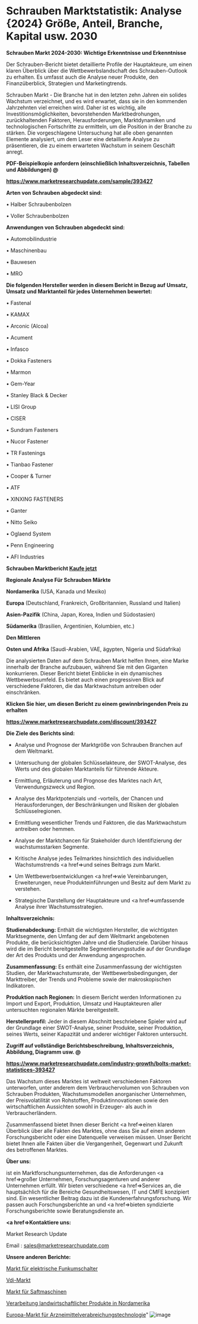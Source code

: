 # Schrauben Marktstatistik: Analyse {2024} Größe, Anteil, Branche, Kapital usw. 2030

<strong>Schrauben Markt 2024-2030: Wichtige Erkenntnisse und Erkenntnisse</strong>

Der Schrauben-Bericht bietet detaillierte Profile der Hauptakteure, um einen klaren Überblick über die Wettbewerbslandschaft des Schrauben-Outlook zu erhalten. Es umfasst auch die Analyse neuer Produkte, den Finanzüberblick, Strategien und Marketingtrends.

Schrauben Markt - Die Branche hat in den letzten zehn Jahren ein solides Wachstum verzeichnet, und es wird erwartet, dass sie in den kommenden Jahrzehnten viel erreichen wird. Daher ist es wichtig, alle Investitionsmöglichkeiten, bevorstehenden Marktbedrohungen, zurückhaltenden Faktoren, Herausforderungen, Marktdynamiken und technologischen Fortschritte zu ermitteln, um die Position in der Branche zu stärken. Die vorgeschlagene Untersuchung hat alle oben genannten Elemente analysiert, um dem Leser eine detaillierte Analyse zu präsentieren, die zu einem erwarteten Wachstum in seinem Geschäft anregt.



<strong><b>PDF-Beispielkopie anfordern (einschließlich Inhaltsverzeichnis, Tabellen und Abbildungen) @ </b></strong>

<strong><a href=https://www.marketresearchupdate.com/sample/393427>

<strong>https://www.marketresearchupdate.com/sample/393427</u></a></strong></strong>



<strong>Arten von Schrauben abgedeckt sind:</strong>

• Halber Schraubenbolzen

• Voller Schraubenbolzen



<strong>Anwendungen von Schrauben abgedeckt sind:</strong>

• Automobilindustrie

• Maschinenbau

• Bauwesen

• MRO



<strong>Die folgenden Hersteller werden in diesem Bericht in Bezug auf Umsatz, Umsatz und Marktanteil für jedes Unternehmen bewertet:</strong>

• Fastenal

• KAMAX

• Arconic (Alcoa)

• Acument

• Infasco

• Dokka Fasteners

• Marmon

• Gem-Year

• Stanley Black & Decker

• LISI Group

• CISER

• Sundram Fasteners

• Nucor Fastener

• TR Fastenings

• Tianbao Fastener

• Cooper & Turner

• ATF

• XINXING FASTENERS

• Ganter

• Nitto Seiko

• Oglaend System

• Penn Engineering

• AFI Industries



<strong>Schrauben Marktbericht <a href=https://www.marketresearchupdate.com/buynow/393427>Kaufe jetzt</a></strong>



<strong>Regionale Analyse Für Schrauben Märkte</strong>



<strong>Nordamerika</strong> (USA, Kanada und Mexiko)



<strong>Europa</strong> (Deutschland, Frankreich, Großbritannien, Russland und Italien)



<strong>Asien-Pazifik</strong> (China, Japan, Korea, Indien und Südostasien)



<strong>Südamerika</strong> (Brasilien, Argentinien, Kolumbien, etc.)



<strong>Den Mittleren</strong> 

<strong>Osten und Afrika</strong> (Saudi-Arabien, VAE, ägypten, Nigeria und Südafrika)

Die analysierten Daten auf dem Schrauben Markt helfen Ihnen, eine Marke innerhalb der Branche aufzubauen, während Sie mit den Giganten konkurrieren. Dieser Bericht bietet Einblicke in ein dynamisches Wettbewerbsumfeld. Es bietet auch einen progressiven Blick auf verschiedene Faktoren, die das Marktwachstum antreiben oder einschränken.



<strong>Klicken Sie hier, um diesen Bericht zu einem gewinnbringenden Preis zu erhalten
</strong>

<strong><a href=https://www.marketresearchupdate.com/discount/393427>https://www.marketresearchupdate.com/discount/393427</b></u></strong></a>



<strong>Die Ziele des Berichts sind:</strong>

- Analyse und Prognose der Marktgröße von Schrauben Branchen auf dem Weltmarkt.

- Untersuchung der globalen Schlüsselakteure, der SWOT-Analyse, des Werts und des globalen Marktanteils für führende Akteure.

- Ermittlung, Erläuterung und Prognose des Marktes nach Art, Verwendungszweck und Region.

- Analyse des Marktpotenzials und -vorteils, der Chancen und Herausforderungen, der Beschränkungen und Risiken der globalen Schlüsselregionen.

- Ermittlung wesentlicher Trends und Faktoren, die das Marktwachstum antreiben oder hemmen.

- Analyse der Marktchancen für Stakeholder durch Identifizierung der wachstumsstarken Segmente.

- Kritische Analyse jedes Teilmarktes hinsichtlich des individuellen Wachstumstrends <a href=>und</a> seines Beitrags zum Markt.

- Um Wettbewerbsentwicklungen <a href=>wie</a> Vereinbarungen, Erweiterungen, neue Produkteinführungen und Besitz auf dem Markt zu verstehen.

- Strategische Darstellung der Hauptakteure und <a href=>umfas</a>sende Analyse ihrer Wachstumsstrategien.



<strong>Inhaltsverzeichnis:</strong>



<strong>Studienabdeckung:</strong> Enthält die wichtigsten Hersteller, die wichtigsten Marktsegmente, den Umfang der auf dem Weltmarkt angebotenen Produkte, die berücksichtigten Jahre und die Studienziele. Darüber hinaus wird die im Bericht bereitgestellte Segmentierungsstudie auf der Grundlage der Art des Produkts und der Anwendung angesprochen.



<strong>Zusammenfassung:</strong> Es enthält eine Zusammenfassung der wichtigsten Studien, der Marktwachstumsrate, der Wettbewerbsbedingungen, der Markttreiber, der Trends und Probleme sowie der makroskopischen Indikatoren.



<strong>Produktion nach Regionen:</strong> In diesem Bericht werden Informationen zu Import und Export, Produktion, Umsatz und Hauptakteuren aller untersuchten regionalen Märkte bereitgestellt.



<strong>Herstellerprofil:</strong> Jeder in diesem Abschnitt beschriebene Spieler wird auf der Grundlage einer SWOT-Analyse, seiner Produkte, seiner Produktion, seines Werts, seiner Kapazität und anderer wichtiger Faktoren untersucht.



<strong><b>Zugriff auf vollständige Berichtsbeschreibung, Inhaltsverzeichnis, Abbildung, Diagramm usw. @ </b></strong>

<strong><a href=https://www.marketresearchupdate.com/industry-growth/bolts-market-statistices-393427>https://www.marketresearchupdate.com/industry-growth/bolts-market-statistices-393427</a></strong>

Das Wachstum dieses Marktes ist weltweit verschiedenen Faktoren unterworfen, unter anderem dem Verbrauchervolumen von Schrauben von Schrauben Produkten, Wachstumsmodellen anorganischer Unternehmen, der Preisvolatilität von Rohstoffen, Produktinnovationen sowie den wirtschaftlichen Aussichten sowohl in Erzeuger- als auch in Verbraucherländern.

Zusammenfassend bietet Ihnen dieser Bericht <a href=>einen</a> klaren Überblick über alle Fakten des Marktes, ohne dass Sie auf einen anderen Forschungsbericht oder eine Datenquelle verweisen müssen. Unser Bericht bietet Ihnen alle Fakten über die Vergangenheit, Gegenwart und Zukunft des betroffenen Marktes.



<strong>Über uns:</strong>

 ist ein Marktforschungsunternehmen, das die Anforderungen <a href=>großer</a> Unternehmen, Forschungsagenturen und anderer Unternehmen erfüllt. Wir bieten verschiedene <a href=>Services</a> an, die hauptsächlich für die Bereiche Gesundheitswesen, IT und CMFE konzipiert sind. Ein wesentlicher Beitrag dazu ist die Kundenerfahrungsforschung. Wir passen auch Forschungsberichte an und <a href=>bieten</a> syndizierte Forschungsberichte sowie Beratungsdienste an.



<strong><a href=>Kontaktiere uns:</a></strong>

Market Research Update

Email : sales@marketresearchupdate.com



<strong>Unsere anderen Berichte:</strong>

<a href=https://www.linkedin.com/pulse/radio-electric-switcher-market-2023-2029-in-depth-report>Markt für elektrische Funkumschalter</a>

<a href=https://www.linkedin.com/pulse/vdi-market-research-report-reveals>Vdi-Markt</a>

<a href=https://www.linkedin.com/pulse/juice-machine-market-size-trends-consumption>Markt für Saftmaschinen</a>

<a href=https://www.linkedin.com/pulse/north-america-agricultural-products-processing>Verarbeitung landwirtschaftlicher Produkte in Nordamerika</a>

<a href=https://www.linkedin.com/pulse/europe-drug-delivery-technology-market-analysis>Europa-Markt für Arzneimittelverabreichungstechnologie</a>"
![image](https://github.com/meghapanth/markettrends/assets/163847665/72e0c7c6-9741-4e10-b945-f64ad5491397)
